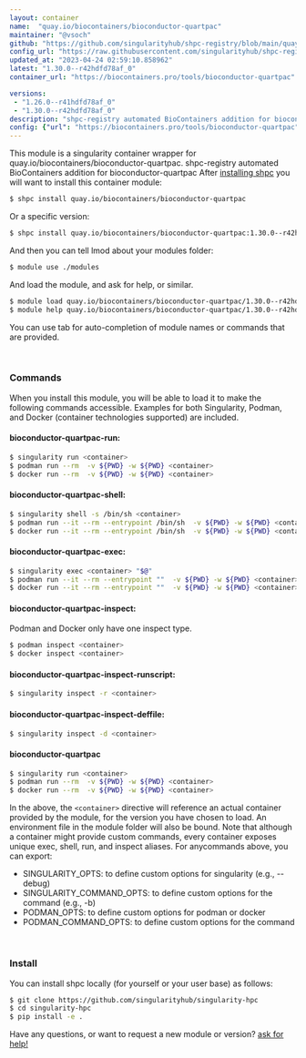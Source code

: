 ```yaml
---
layout: container
name:  "quay.io/biocontainers/bioconductor-quartpac"
maintainer: "@vsoch"
github: "https://github.com/singularityhub/shpc-registry/blob/main/quay.io/biocontainers/bioconductor-quartpac/container.yaml"
config_url: "https://raw.githubusercontent.com/singularityhub/shpc-registry/main/quay.io/biocontainers/bioconductor-quartpac/container.yaml"
updated_at: "2023-04-24 02:59:10.858962"
latest: "1.30.0--r42hdfd78af_0"
container_url: "https://biocontainers.pro/tools/bioconductor-quartpac"

versions:
 - "1.26.0--r41hdfd78af_0"
 - "1.30.0--r42hdfd78af_0"
description: "shpc-registry automated BioContainers addition for bioconductor-quartpac"
config: {"url": "https://biocontainers.pro/tools/bioconductor-quartpac", "maintainer": "@vsoch", "description": "shpc-registry automated BioContainers addition for bioconductor-quartpac", "latest": {"1.30.0--r42hdfd78af_0": "sha256:6b1bcce8a513d07fb132a3d50b4f41d64c092b718d07a56a9abc41d2267e4afd"}, "tags": {"1.26.0--r41hdfd78af_0": "sha256:fc5f85102f8a9bae6af403d0879410ae7ae426d9551304717918ecf453fc7b27", "1.30.0--r42hdfd78af_0": "sha256:6b1bcce8a513d07fb132a3d50b4f41d64c092b718d07a56a9abc41d2267e4afd"}, "docker": "quay.io/biocontainers/bioconductor-quartpac"}
---
```


This module is a singularity container wrapper for quay.io/biocontainers/bioconductor-quartpac.
shpc-registry automated BioContainers addition for bioconductor-quartpac
After [installing shpc](#install) you will want to install this container module:


```bash
$ shpc install quay.io/biocontainers/bioconductor-quartpac
```

Or a specific version:

```bash
$ shpc install quay.io/biocontainers/bioconductor-quartpac:1.30.0--r42hdfd78af_0
```

And then you can tell lmod about your modules folder:

```bash
$ module use ./modules
```

And load the module, and ask for help, or similar.

```bash
$ module load quay.io/biocontainers/bioconductor-quartpac/1.30.0--r42hdfd78af_0
$ module help quay.io/biocontainers/bioconductor-quartpac/1.30.0--r42hdfd78af_0
```

You can use tab for auto-completion of module names or commands that are provided.

<br>

### Commands

When you install this module, you will be able to load it to make the following commands accessible.
Examples for both Singularity, Podman, and Docker (container technologies supported) are included.

#### bioconductor-quartpac-run:

```bash
$ singularity run <container>
$ podman run --rm  -v ${PWD} -w ${PWD} <container>
$ docker run --rm  -v ${PWD} -w ${PWD} <container>
```

#### bioconductor-quartpac-shell:

```bash
$ singularity shell -s /bin/sh <container>
$ podman run --it --rm --entrypoint /bin/sh  -v ${PWD} -w ${PWD} <container>
$ docker run --it --rm --entrypoint /bin/sh  -v ${PWD} -w ${PWD} <container>
```

#### bioconductor-quartpac-exec:

```bash
$ singularity exec <container> "$@"
$ podman run --it --rm --entrypoint ""  -v ${PWD} -w ${PWD} <container> "$@"
$ docker run --it --rm --entrypoint ""  -v ${PWD} -w ${PWD} <container> "$@"
```

#### bioconductor-quartpac-inspect:

Podman and Docker only have one inspect type.

```bash
$ podman inspect <container>
$ docker inspect <container>
```

#### bioconductor-quartpac-inspect-runscript:

```bash
$ singularity inspect -r <container>
```

#### bioconductor-quartpac-inspect-deffile:

```bash
$ singularity inspect -d <container>
```



#### bioconductor-quartpac

```bash
$ singularity run <container>
$ podman run --rm  -v ${PWD} -w ${PWD} <container>
$ docker run --rm  -v ${PWD} -w ${PWD} <container>
```


In the above, the `<container>` directive will reference an actual container provided
by the module, for the version you have chosen to load. An environment file in the
module folder will also be bound. Note that although a container
might provide custom commands, every container exposes unique exec, shell, run, and
inspect aliases. For anycommands above, you can export:

 - SINGULARITY_OPTS: to define custom options for singularity (e.g., --debug)
 - SINGULARITY_COMMAND_OPTS: to define custom options for the command (e.g., -b)
 - PODMAN_OPTS: to define custom options for podman or docker
 - PODMAN_COMMAND_OPTS: to define custom options for the command

<br>

### Install

You can install shpc locally (for yourself or your user base) as follows:

```bash
$ git clone https://github.com/singularityhub/singularity-hpc
$ cd singularity-hpc
$ pip install -e .
```

Have any questions, or want to request a new module or version? [ask for help!](https://github.com/singularityhub/singularity-hpc/issues)
